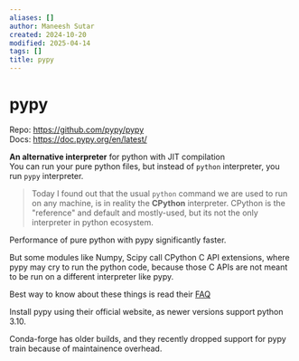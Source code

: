 ```yaml
---
aliases: []
author: Maneesh Sutar
created: 2024-10-20
modified: 2025-04-14
tags: []
title: pypy
---
```


# pypy

Repo: https://github.com/pypy/pypy  
Docs: https://doc.pypy.org/en/latest/

**An alternative interpreter** for python with JIT compilation  
You can run your pure python files, but instead of `python` interpreter, you run `pypy` interpreter.

 > 
 > Today I found out that the usual `python` command we are used to run on any machine, is in reality the **CPython** interpreter. CPython is the "reference" and default and mostly-used, but its not the only interpreter in python ecosystem.

Performance of pure python with pypy significantly faster.

But some modules like Numpy, Scipy call CPython C API extensions, where pypy may cry to run the python code, because those C APIs are not meant to be run on a different interpreter like pypy.

Best way to know about these things is read their [FAQ](https://doc.pypy.org/en/latest/faq.html#frequently-asked-questions)

Install pypy using their official website, as newer versions support python 3.10.

Conda-forge has older builds, and they recently dropped support for pypy train because of maintainence overhead.
